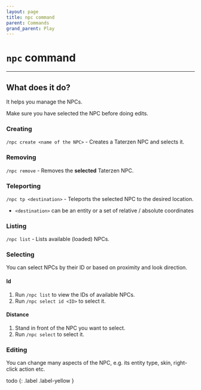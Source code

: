 ```yaml
---
layout: page
title: npc command
parent: Commands
grand_parent: Play
---
```


# `npc` command

---

## What does it do?

It helps you manage the NPCs.

Make sure you have selected the NPC before doing edits.

### Creating
`/npc create <name of the NPC>` - Creates a Taterzen NPC and selects it.

### Removing
`/npc remove` - Removes the **selected** Taterzen NPC.

### Teleporting
`/npc tp <destination>` - Teleports the selected NPC to the desired location.
* `<destination>` can be an entity or a set of relative / absolute coordinates

### Listing
`/npc list` - Lists available (loaded) NPCs.

### Selecting
You can select NPCs by their ID or based on proximity and look direction.

#### **Id**
1. Run `/npc list` to view the IDs of available NPCs.
2. Run `/npc select id <ID>` to select it.

#### **Distance**
1. Stand in front of the NPC you want to select.
2. Run `/npc select` to select it.


### Editing

You can change many aspects of the NPC, e.g. its entity type, skin, right-click action etc.

todo
{: .label .label-yellow }
